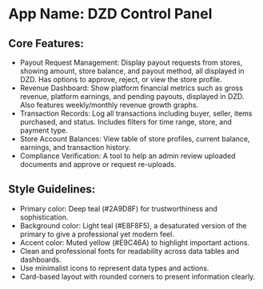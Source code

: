 # **App Name**: DZD Control Panel

## Core Features:

- Payout Request Management: Display payout requests from stores, showing amount, store balance, and payout method, all displayed in DZD. Has options to approve, reject, or view the store profile.
- Revenue Dashboard: Show platform financial metrics such as gross revenue, platform earnings, and pending payouts, displayed in DZD. Also features weekly/monthly revenue growth graphs.
- Transaction Records: Log all transactions including buyer, seller, items purchased, and status. Includes filters for time range, store, and payment type.
- Store Account Balances: View table of store profiles, current balance, earnings, and transaction history.
- Compliance Verification: A tool to help an admin review uploaded documents and approve or request re-uploads.

## Style Guidelines:

- Primary color: Deep teal (#2A9D8F) for trustworthiness and sophistication.
- Background color: Light teal (#E8F8F5), a desaturated version of the primary to give a professional yet modern feel.
- Accent color: Muted yellow (#E9C46A) to highlight important actions.
- Clean and professional fonts for readability across data tables and dashboards.
- Use minimalist icons to represent data types and actions.
- Card-based layout with rounded corners to present information clearly.